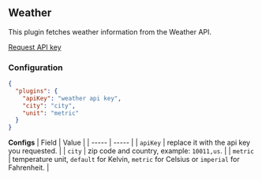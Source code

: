 ## Weather

This plugin fetches weather information from the Weather API.

[Request API key](https://openweathermap.org/api)

### Configuration

```json
{
  "plugins": {
    "apiKey": "weather api key",
    "city": "city",
    "unit": "metric"
  }
}
```

**Configs**
| Field | Value |
| ----- | ----- |
| `apiKey` | replace it with the api key you requested. |
| `city` | zip code and country, example: `10011,us`. |
| `metric` | temperature unit, `default` for Kelvin, `metric` for Celsius or `imperial` for Fahrenheit. |
